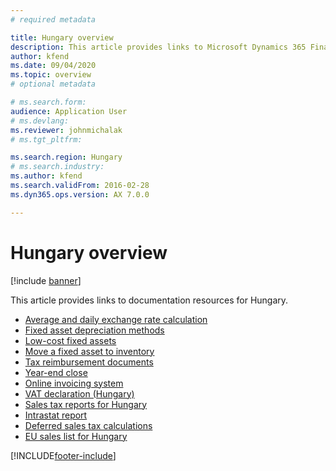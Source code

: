 ```yaml
---
# required metadata

title: Hungary overview
description: This article provides links to Microsoft Dynamics 365 Finance documentation resources for Hungary. 
author: kfend
ms.date: 09/04/2020
ms.topic: overview
# optional metadata

# ms.search.form: 
audience: Application User
# ms.devlang: 
ms.reviewer: johnmichalak
# ms.tgt_pltfrm: 

ms.search.region: Hungary
# ms.search.industry: 
ms.author: kfend
ms.search.validFrom: 2016-02-28
ms.dyn365.ops.version: AX 7.0.0

---
```


# Hungary overview

[!include [banner](../../includes/banner.md)]

This article provides links to documentation resources for Hungary. 


- [Average and daily exchange rate calculation](emea-hun-average-daily-exchange-rate-calculation.md)
- [Fixed asset depreciation methods](emea-hun-fixed-assets-depreciation-methods.md)
- [Low-cost fixed assets](emea-hun-low-cost-fixed-assets.md)
- [Move a fixed asset to inventory](emea-hun-fixed-asset-to-inventory.md)
- [Tax reimbursement documents](emea-hun-tax-reimbursement-docs.md)
- [Year-end close](../europe/emea-cze-hun-year-end.md)
- [Online invoicing system](emea-hun-online-invoicing.md)
- [VAT declaration (Hungary)](emea-hun-vat-declaration-hungary.md)
- [Sales tax reports for Hungary](emea-hun-sales-tax-reports.md)
- [Intrastat report](emea-hun-intrastat.md)
- [Deferred sales tax calculations](emea-hun-deferred-vat.md)
- [EU sales list for Hungary](emea-hun-eu-sales-list.md)


[!INCLUDE[footer-include](../../../includes/footer-banner.md)]
